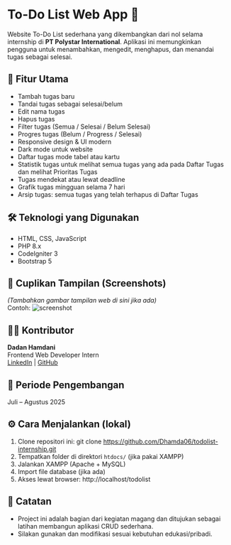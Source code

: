 # To-Do List Web App 📝

Website To-Do List sederhana yang dikembangkan dari nol selama internship di **PT Polystar International**. Aplikasi ini memungkinkan pengguna untuk menambahkan, mengedit, menghapus, dan menandai tugas sebagai selesai.

## 🚀 Fitur Utama
- Tambah tugas baru
- Tandai tugas sebagai selesai/belum
- Edit nama tugas
- Hapus tugas
- Filter tugas (Semua / Selesai / Belum Selesai)
- Progres tugas (Belum /  Progress / Selesai)
- Responsive design & UI modern
- Dark mode untuk website
- Daftar tugas mode tabel atau kartu
- Statistik tugas untuk melihat semua tugas yang ada pada Daftar Tugas dan melihat Prioritas Tugas
- Tugas mendekat atau lewat deadline
- Grafik tugas mingguan selama 7 hari
- Arsip tugas: semua tugas yang telah terhapus di Daftar Tugas

## 🛠️ Teknologi yang Digunakan
- HTML, CSS, JavaScript
- PHP 8.x
- CodeIgniter 3
- Bootstrap 5

## 📸 Cuplikan Tampilan (Screenshots)
*(Tambahkan gambar tampilan web di sini jika ada)*  
Contoh:
![screenshot](screenshots/todolist-dashboard.png)

## 🧑‍💻 Kontributor
**Dadan Hamdani**  
Frontend Web Developer Intern  
[LinkedIn](https://www.linkedin.com/in/dhamda06/) | [GitHub](https://github.com/Dhamda06)

## 📅 Periode Pengembangan
Juli – Agustus 2025

## ⚙️ Cara Menjalankan (lokal)
1. Clone repositori ini:
   git clone https://github.com/Dhamda06/todolist-internship.git
2. Tempatkan folder di direktori `htdocs/` (jika pakai XAMPP)
3. Jalankan XAMPP (Apache + MySQL)
4. Import file database (jika ada)
5. Akses lewat browser:
   http://localhost/todolist

## 📌 Catatan
- Project ini adalah bagian dari kegiatan magang dan ditujukan sebagai latihan membangun aplikasi CRUD sederhana.
- Silakan gunakan dan modifikasi sesuai kebutuhan edukasi/pribadi.